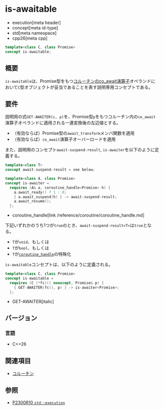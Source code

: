 # is-awaitable
* execution[meta header]
* concept[meta id-type]
* std[meta namespace]
* cpp26[meta cpp]

```cpp
template<class C, class Promise>
concept is-awaitable;
```

## 概要
`is-awaitable`は、Promise型をもつ[コルーチンのco_await演算子](/lang/cpp20/coroutines.md)オペランドにおいて`C`型オブジェクトが妥当であることを表す説明専用コンセプトである。


## 要件
説明用の式`GET-AWAITER(c, p)`を、Promise型`p`をもつコルーチン内の`co_await`演算子オペランドに適用される一連変換後の左辺値とする。

- （有効ならば）Promise型の`await_transform`メンバ関数を適用
- （有効ならば）`co_await`演算子オーバーロードを適用

また、説明用のコンセプト`await-suspend-result`, `is-awaiter`を以下のように定義する。

```cpp
template<class T>
concept await-suspend-result = see below;

template<class A, class Promise>
concept is-awaiter =
  requires (A& a, coroutine_handle<Promise> h) {
    a.await_ready() ? 1 : 0;
    { a.await_suspend(h) } -> await-suspend-result;
    a.await_resume();
  };
```
* coroutine_handle[link /reference/coroutine/coroutine_handle.md]

下記いずれかのうち1つが`true`のとき、`await-suspend-result<T>`は`true`となる。

- `T`が`void`、もしくは
- `T`が`bool`、もしくは
- `T`が[`coroutine_handle`](/reference/coroutine/coroutine_handle.md)の特殊化

`is-awaitable`コンセプトは、以下のように定義される。

```cpp
template<class C, class Promise>
concept is-awaitable =
  requires (C (*fc)() noexcept, Promise& p) {
    { GET-AWAITER(fc(), p) } -> is-awaiter<Promise>;
  };
```
* GET-AWAITER[italic]


## バージョン
### 言語
- C++26


## 関連項目
- [コルーチン](/lang/cpp20/coroutines.md)


## 参照
- [P2300R10 `std::execution`](https://www.open-std.org/jtc1/sc22/wg21/docs/papers/2024/p2300r10.html)
